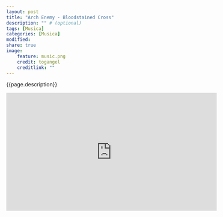 ```yaml
---
layout: post
title: "Arch Enemy - Bloodstained Cross"
description: "" # (optional)
tags: [Musica]
categories: [Musica]
modified:
share: true
image:
    feature: music.png
    credit: togangel
    creditlink: ""
---
```


<style>
  img
  {
    display: block;
    float: none;
    margin-left: auto;
    margin-right: auto;
  }
</style>
{{page.description}}
<!--more-->

<iframe width="560" height="315" src="https://www.youtube-nocookie.com/embed/JE2-D7GSZds?controls=0" frameborder="0" allow="accelerometer; autoplay; encrypted-media; gyroscope; picture-in-picture" allowfullscreen></iframe>

